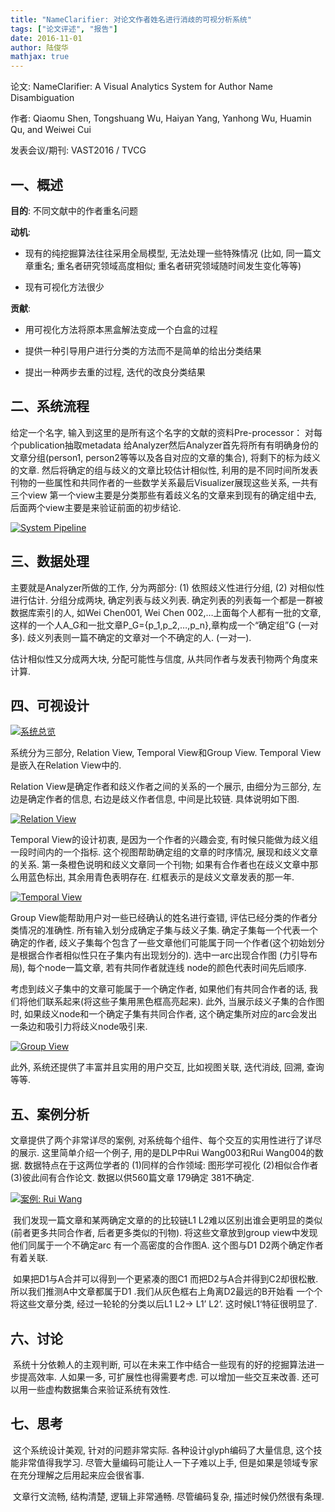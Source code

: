 ```yaml
---
title: "NameClarifier: 对论文作者姓名进行消歧的可视分析系统"
tags: ["论文评述", "报告"]
date: 2016-11-01
author: 陆俊华
mathjax: true
---
```




论文: NameClarifier: A Visual Analytics System for Author Name Disambiguation

作者: Qiaomu Shen, Tongshuang Wu, Haiyan Yang, Yanhong Wu, Huamin Qu, and Weiwei Cui

发表会议/期刊: VAST2016 / TVCG



## 一、概述

**目的**: 不同文献中的作者重名问题

**动机**:

- 现有的纯挖掘算法往往采用全局模型, 无法处理一些特殊情况 (比如, 同一篇文章重名; 重名者研究领域高度相似; 重名者研究领域随时间发生变化等等)

- 现有可视化方法很少

**贡献**:

- 用可视化方法将原本黑盒解法变成一个白盒的过程

- 提供一种引导用户进行分类的方法而不是简单的给出分类结果

- 提出一种两步去重的过程, 迭代的改良分类结果

## 二、系统流程

给定一个名字, 输入到这里的是所有这个名字的文献的资料Pre-processor： 对每个publication抽取metadata 给Analyzer然后Analyzer首先将所有有明确身份的文章分组(person1, person2等等以及各自对应的文章的集合), 将剩下的标为歧义的文章. 然后将确定的组与歧义的文章比较估计相似性, 利用的是不同时间所发表刊物的一些属性和共同作者的一些数学关系最后Visualizer展现这些关系, 一共有三个view 第一个view主要是分类那些有着歧义名的文章来到现有的确定组中去, 后面两个view主要是来验证前面的初步结论.

[![System Pipeline](http://www.cad.zju.edu.cn/home/vagblog/wp-content/uploads/2016/10/%E5%9B%BE%E7%89%8712.png)](http://www.cad.zju.edu.cn/home/vagblog/wp-content/uploads/2016/10/图片12.png)

## 三、数据处理

主要就是Analyzer所做的工作, 分为两部分: (1) 依照歧义性进行分组, (2) 对相似性进行估计.  分组分成两块, 确定列表与歧义列表. 确定列表的列表每一个都是一群被数据库索引的人, 如Wei Chen001, Wei Chen 002,…上面每个人都有一批的文章, 这样的一个人A_G和一批文章P_G={p_1,p_2,…,p_n},章构成一个“确定组”G (一对多). 歧义列表则一篇不确定的文章对一个不确定的人. (一对一).

估计相似性又分成两大块, 分配可能性与信度, 从共同作者与发表刊物两个角度来计算.

## 四、可视设计

[![系统总览](http://www.cad.zju.edu.cn/home/vagblog/wp-content/uploads/2016/11/over.png)](http://www.cad.zju.edu.cn/home/vagblog/wp-content/uploads/2016/11/over.png)

系统分为三部分, Relation View, Temporal View和Group View. Temporal View是嵌入在Relation View中的.

Relation View是确定作者和歧义作者之间的关系的一个展示, 由细分为三部分, 左边是确定作者的信息, 右边是歧义作者信息, 中间是比较链. 具体说明如下图.

[![Relation View](http://www.cad.zju.edu.cn/home/vagblog/wp-content/uploads/2016/11/p01.png)](http://www.cad.zju.edu.cn/home/vagblog/wp-content/uploads/2016/11/p01.png)

 

Temporal View的设计初衷, 是因为一个作者的兴趣会变, 有时候只能做为歧义组一段时间内的一个指标. 这个视图帮助确定组的文章的时序情况, 展现和歧义文章的关系. 第一条橙色说明和歧义文章同一个刊物; 如果有合作者也在歧义文章中那么用蓝色标出, 其余用青色表明存在. 红框表示的是歧义文章发表的那一年.

[![Temporal View](http://www.cad.zju.edu.cn/home/vagblog/wp-content/uploads/2016/11/p02.png)](http://www.cad.zju.edu.cn/home/vagblog/wp-content/uploads/2016/11/p02.png)

 

Group View能帮助用户对一些已经确认的姓名进行查错, 评估已经分类的作者分类情况的准确性. 所有输入划分成确定子集与歧义子集. 确定子集每一个代表一个确定的作者, 歧义子集每个包含了一些文章他们可能属于同一个作者(这个初始划分是根据合作者相似性只在子集内有出现划分的). 选中一arc出现合作图 (力引导布局), 每个node一篇文章, 若有共同作者就连线 node的颜色代表时间先后顺序.

考虑到歧义子集中的文章可能属于一个确定作者, 如果他们有共同合作者的话, 我们将他们联系起来(将这些子集用黑色框高亮起来). 此外, 当展示歧义子集的合作图时, 如果歧义node和一个确定子集有共同合作者, 这个确定集所对应的arc会发出一条边和吸引力将歧义node吸引来.

[![Group View](http://www.cad.zju.edu.cn/home/vagblog/wp-content/uploads/2016/11/p03.png)](http://www.cad.zju.edu.cn/home/vagblog/wp-content/uploads/2016/11/p03.png)

此外, 系统还提供了丰富并且实用的用户交互, 比如视图关联, 迭代消歧, 回溯, 查询等等.

## 五、案例分析

文章提供了两个非常详尽的案例, 对系统每个组件、每个交互的实用性进行了详尽的展示. 这里简单介绍一个例子, 用的是DLP中Rui Wang003和Rui Wang004的数据.  数据特点在于这两位学者的 (1)同样的合作领域: 图形学可视化  (2)相似合作者   (3)彼此间有合作论文. 数据以供560篇文章 179确定 381不确定.

[![案例: Rui Wang](http://www.cad.zju.edu.cn/home/vagblog/wp-content/uploads/2016/11/case.png)](http://www.cad.zju.edu.cn/home/vagblog/wp-content/uploads/2016/11/case.png)

​       我们发现一篇文章和某两确定文章的的比较链L1 L2难以区别出谁会更明显的类似 (前者更多共同合作者, 后者更多类似的刊物).  将这些文章放到group view中发现他们同属于一个不确定arc 有一个高密度的合作图A. 这个图与D1 D2两个确定作者有着关联.

​       如果把D1与A合并可以得到一个更紧凑的图C1 而把D2与A合并得到C2却很松散. 所以我们推测A中文章都属于D1 .我们从灰色框右上角离D2最远的B开始看 一个个将这些文章分类, 经过一轮轮的分类以后L1 L2-> L1’ L2’. 这时候L1‘特征很明显了.

## 六、讨论

​       系统十分依赖人的主观判断, 可以在未来工作中结合一些现有的好的挖掘算法进一步提高效率. 人如果一多, 可扩展性也得需要考虑. 可以增加一些交互来改善. 还可以用一些虚构数据集合来验证系统有效性.

## 七、思考

​         这个系统设计美观, 针对的问题非常实际. 各种设计glyph编码了大量信息, 这个技能非常值得我学习. 尽管大量编码可能让人一下子难以上手, 但是如果是领域专家在充分理解之后用起来应会很省事.

​         文章行文流畅, 结构清楚, 逻辑上非常通畅. 尽管编码复杂, 描述时候仍然很有条理.